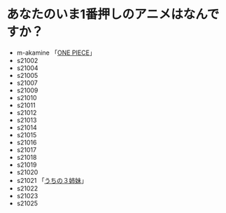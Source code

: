 # あなたのいま1番押しのアニメはなんですか？

* m-akamine 「[ONE PIECE](https://one-piece.com/)」  
* s21002  
* s21004  
* s21005  
* s21007  
* s21009  
* s21010  
* s21011  
* s21012  
* s21013  
* s21014  
* s21015  
* s21016  
* s21017  
* s21018  
* s21019  
* s21020  
* s21021 「[うちの３姉妹](https://ameblo.jp/pmatsumoto/)」
* s21022  
* s21023  
* s21025    
